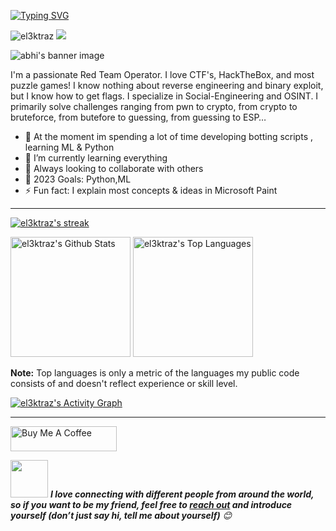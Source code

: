 [![Typing SVG](https://readme-typing-svg.herokuapp.com?multiline=true&width=500&lines=Entry-level+Software+Developer.++++++++++)](https://git.io/typing-svg)

<p> <img src="https://komarev.com/ghpvc/?username=el3ktraz&label=Profile%20views&color=blueviolet&style=flat" alt="el3ktraz" /> <img src="https://shields.io/endpoint?url=https://wakapi.dev/api/compat/shields/v1/m3arc4t/interval:30_days&color=blueviolet&label=Coding%20stats%20(last 30 days)" /> </p>

![abhi's banner image](https://github.com/el3ktraz/el3ktraz/assets/86217941/d88db363-3577-45ca-89ff-ba5ac6eeab5e)

I'm a passionate Red Team Operator. I love CTF's, HackTheBox, and most puzzle games! I know nothing about reverse engineering and binary exploit, but I know how to get flags. I specialize in Social-Engineering and OSINT. I primarily solve challenges ranging from pwn to crypto, from crypto to bruteforce, from butefore to guessing, from guessing to ESP…

- 🔭 At the moment im spending a lot of time developing  botting scripts , learning ML & Python
- 🌱 I’m currently learning everything 
- 👯 Always looking to collaborate with others 
- 🥅 2023 Goals: Python,ML 
- ⚡ Fun fact: I explain most concepts & ideas in Microsoft Paint

----

  <!-- GitHub Readme Streak Stats  -->
  <p>
    <a href="https://github.com/DenverCoder1/github-readme-streak-stats">
      <img title="🔥 Get streak stats for your profile at git.io/streak-stats" alt="el3ktraz's streak" src="https://streak-stats.demolab.com?user=el3ktraz&theme=radical&hide_border=true"/>
    </a>
    
  </p>


  <!-- profile stats  -->

  <a><img alt="el3ktraz's Github Stats" src="https://github-readme-stats.vercel.app/api/?username=el3ktraz&show_icons=true&include_all_commits=true&count_private=true&theme=react&hide_border=true&bg_color=1F222E&title_color=F85D7F&icon_color=F8D866" height="192px"/></a>
  <a href="https://github.com/anuraghazra/github-readme-stats"><img alt="el3ktraz's Top Languages" src="https://denvercoder1-github-readme-stats.vercel.app/api/top-langs/?username=el3ktraz&langs_count=8&layout=compact&theme=react&hide_border=true&bg_color=1F222E&title_color=F85D7F&icon_color=F8D866&hide=Jupyter%20Notebook,Roff" height="192px"/></a>
  <br/>

  <b>Note:</b> Top languages is only a metric of the languages my public code consists of and doesn't reflect experience or skill level.
  
  <!-- https://github.com/ashutosh00710/github-readme-activity-graph -->

  <a href="https://github.com/ashutosh00710/github-readme-activity-graph"><img alt="el3ktraz's Activity Graph" src="https://github-readme-activity-graph.vercel.app/graph/?username=el3ktraz&bg_color=1F222E&color=F8D866&line=F85D7F&point=FFFFFF&hide_border=true" /></a>


<!-- ufff -->
----
<p align="center">

 <a href="https://www.buymeacoffee.com/el3ktraz" target="_blank"><img src="https://cdn.buymeacoffee.com/buttons/default-white.png" alt="Buy Me A Coffee" height="40" width="170" ></a>


<img src="https://media.giphy.com/media/LnQjpWaON8nhr21vNW/giphy.gif" width="60"> <em><b>I love connecting with different people from around the world, so if you want to be my friend, feel free to <a href="https://twitter.com/">reach out</a> and introduce yourself (don’t just say hi, tell me about yourself)</b> 😊 </em>

 

</p>
